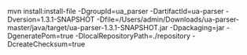 mvn install:install-file -DgroupId=ua_parser -DartifactId=ua-parser -Dversion=1.3.1-SNAPSHOT -Dfile=/Users/admin/Downloads/ua-parser-master/java/target/ua-parser-1.3.1-SNAPSHOT.jar -Dpackaging=jar -DgeneratePom=true -DlocalRepositoryPath=./repository  -DcreateChecksum=true